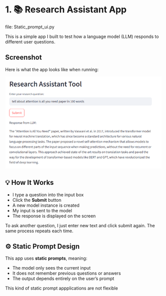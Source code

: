 # 1. 📚 Research Assistant App 
file: Static_prompt_ui.py

This is a simple app I built to test how a language model (LLM) responds to different user questions.
## Screenshot
Here is what the app looks like when running:

![screenshot](../Data/Static_prompt_app_screenshot.png)

## 💡 How It Works

- I type a question into the input box  
- Click the **Submit** button  
- A new model instance is created  
- My input is sent to the model  
- The response is displayed on the screen

To ask another question, I just enter new text and click submit again. The same process repeats each time.

## ⚙️ Static Prompt Design

This app uses **static prompts**, meaning:
- The model only sees the current input
- It does not remember previous questions or answers
- The output depends entirely on the user’s prompt

This kind of static prompt appplications are not flexible



